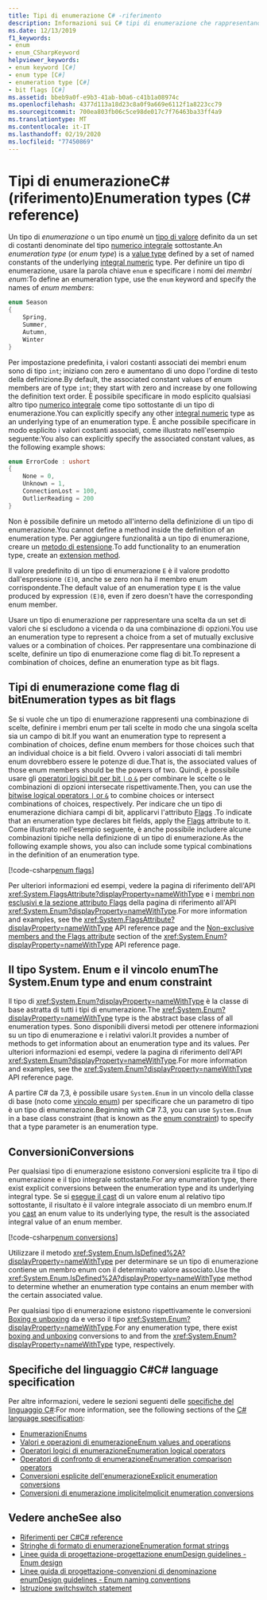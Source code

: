 ```yaml
---
title: Tipi di enumerazione C# -riferimento
description: Informazioni sui C# tipi di enumerazione che rappresentano una scelta o una combinazione di scelte
ms.date: 12/13/2019
f1_keywords:
- enum
- enum_CSharpKeyword
helpviewer_keywords:
- enum keyword [C#]
- enum type [C#]
- enumeration type [C#]
- bit flags [C#]
ms.assetid: bbeb9a0f-e9b3-41ab-b0a6-c41b1a08974c
ms.openlocfilehash: 4377d113a18d23c8a0f9a669e6112f1a8223cc79
ms.sourcegitcommit: 700ea803fb06c5ce98de017c7f76463ba33ff4a9
ms.translationtype: MT
ms.contentlocale: it-IT
ms.lasthandoff: 02/19/2020
ms.locfileid: "77450869"
---
```

# <a name="enumeration-types-c-reference"></a><span data-ttu-id="51e73-103">Tipi di enumerazioneC# (riferimento)</span><span class="sxs-lookup"><span data-stu-id="51e73-103">Enumeration types (C# reference)</span></span>

<span data-ttu-id="51e73-104">Un tipo di *enumerazione* o un tipo *enum*è un [tipo di valore](value-types.md) definito da un set di costanti denominate del tipo [numerico integrale](integral-numeric-types.md) sottostante.</span><span class="sxs-lookup"><span data-stu-id="51e73-104">An *enumeration type* (or *enum type*) is a [value type](value-types.md) defined by a set of named constants of the underlying [integral numeric](integral-numeric-types.md) type.</span></span> <span data-ttu-id="51e73-105">Per definire un tipo di enumerazione, usare la parola chiave `enum` e specificare i nomi dei *membri enum*:</span><span class="sxs-lookup"><span data-stu-id="51e73-105">To define an enumeration type, use the `enum` keyword and specify the names of *enum members*:</span></span>

```csharp
enum Season
{
    Spring,
    Summer,
    Autumn,
    Winter
}
```

<span data-ttu-id="51e73-106">Per impostazione predefinita, i valori costanti associati dei membri enum sono di tipo `int`; iniziano con zero e aumentano di uno dopo l'ordine di testo della definizione.</span><span class="sxs-lookup"><span data-stu-id="51e73-106">By default, the associated constant values of enum members are of type `int`; they start with zero and increase by one following the definition text order.</span></span> <span data-ttu-id="51e73-107">È possibile specificare in modo esplicito qualsiasi altro tipo [numerico integrale](integral-numeric-types.md) come tipo sottostante di un tipo di enumerazione.</span><span class="sxs-lookup"><span data-stu-id="51e73-107">You can explicitly specify any other [integral numeric](integral-numeric-types.md) type as an underlying type of an enumeration type.</span></span> <span data-ttu-id="51e73-108">È anche possibile specificare in modo esplicito i valori costanti associati, come illustrato nell'esempio seguente:</span><span class="sxs-lookup"><span data-stu-id="51e73-108">You also can explicitly specify the associated constant values, as the following example shows:</span></span>

```csharp
enum ErrorCode : ushort
{
    None = 0,
    Unknown = 1,
    ConnectionLost = 100,
    OutlierReading = 200
}
```

<span data-ttu-id="51e73-109">Non è possibile definire un metodo all'interno della definizione di un tipo di enumerazione.</span><span class="sxs-lookup"><span data-stu-id="51e73-109">You cannot define a method inside the definition of an enumeration type.</span></span> <span data-ttu-id="51e73-110">Per aggiungere funzionalità a un tipo di enumerazione, creare un [metodo di estensione](../../programming-guide/classes-and-structs/extension-methods.md).</span><span class="sxs-lookup"><span data-stu-id="51e73-110">To add functionality to an enumeration type, create an [extension method](../../programming-guide/classes-and-structs/extension-methods.md).</span></span>

<span data-ttu-id="51e73-111">Il valore predefinito di un tipo di enumerazione `E` è il valore prodotto dall'espressione `(E)0`, anche se zero non ha il membro enum corrispondente.</span><span class="sxs-lookup"><span data-stu-id="51e73-111">The default value of an enumeration type `E` is the value produced by expression `(E)0`, even if zero doesn't have the corresponding enum member.</span></span>

<span data-ttu-id="51e73-112">Usare un tipo di enumerazione per rappresentare una scelta da un set di valori che si escludono a vicenda o da una combinazione di opzioni.</span><span class="sxs-lookup"><span data-stu-id="51e73-112">You use an enumeration type to represent a choice from a set of mutually exclusive values or a combination of choices.</span></span> <span data-ttu-id="51e73-113">Per rappresentare una combinazione di scelte, definire un tipo di enumerazione come flag di bit.</span><span class="sxs-lookup"><span data-stu-id="51e73-113">To represent a combination of choices, define an enumeration type as bit flags.</span></span>

## <a name="enumeration-types-as-bit-flags"></a><span data-ttu-id="51e73-114">Tipi di enumerazione come flag di bit</span><span class="sxs-lookup"><span data-stu-id="51e73-114">Enumeration types as bit flags</span></span>

<span data-ttu-id="51e73-115">Se si vuole che un tipo di enumerazione rappresenti una combinazione di scelte, definire i membri enum per tali scelte in modo che una singola scelta sia un campo di bit.</span><span class="sxs-lookup"><span data-stu-id="51e73-115">If you want an enumeration type to represent a combination of choices, define enum members for those choices such that an individual choice is a bit field.</span></span> <span data-ttu-id="51e73-116">Ovvero i valori associati di tali membri enum dovrebbero essere le potenze di due.</span><span class="sxs-lookup"><span data-stu-id="51e73-116">That is, the associated values of those enum members should be the powers of two.</span></span> <span data-ttu-id="51e73-117">Quindi, è possibile usare gli [operatori logici bit per bit `|` o `&`](../operators/bitwise-and-shift-operators.md#enumeration-logical-operators) per combinare le scelte o le combinazioni di opzioni intersecate rispettivamente.</span><span class="sxs-lookup"><span data-stu-id="51e73-117">Then, you can use the [bitwise logical operators `|` or `&`](../operators/bitwise-and-shift-operators.md#enumeration-logical-operators) to combine choices or intersect combinations of choices, respectively.</span></span> <span data-ttu-id="51e73-118">Per indicare che un tipo di enumerazione dichiara campi di bit, applicarvi l'attributo [Flags](xref:System.FlagsAttribute) .</span><span class="sxs-lookup"><span data-stu-id="51e73-118">To indicate that an enumeration type declares bit fields, apply the [Flags](xref:System.FlagsAttribute) attribute to it.</span></span> <span data-ttu-id="51e73-119">Come illustrato nell'esempio seguente, è anche possibile includere alcune combinazioni tipiche nella definizione di un tipo di enumerazione.</span><span class="sxs-lookup"><span data-stu-id="51e73-119">As the following example shows, you also can include some typical combinations in the definition of an enumeration type.</span></span>

[!code-csharp[enum flags](~/samples/csharp/language-reference/builtin-types/EnumType.cs#Flags)]

<span data-ttu-id="51e73-120">Per ulteriori informazioni ed esempi, vedere la pagina di riferimento dell'API <xref:System.FlagsAttribute?displayProperty=nameWithType> e i [membri non esclusivi e la sezione attributo Flags](/dotnet/api/system.enum#non-exclusive-members-and-the-flags-attribute) della pagina di riferimento all'API <xref:System.Enum?displayProperty=nameWithType>.</span><span class="sxs-lookup"><span data-stu-id="51e73-120">For more information and examples, see the <xref:System.FlagsAttribute?displayProperty=nameWithType> API reference page and the [Non-exclusive members and the Flags attribute](/dotnet/api/system.enum#non-exclusive-members-and-the-flags-attribute) section of the <xref:System.Enum?displayProperty=nameWithType> API reference page.</span></span>

## <a name="the-systemenum-type-and-enum-constraint"></a><span data-ttu-id="51e73-121">Il tipo System. Enum e il vincolo enum</span><span class="sxs-lookup"><span data-stu-id="51e73-121">The System.Enum type and enum constraint</span></span>

<span data-ttu-id="51e73-122">Il tipo di <xref:System.Enum?displayProperty=nameWithType> è la classe di base astratta di tutti i tipi di enumerazione.</span><span class="sxs-lookup"><span data-stu-id="51e73-122">The <xref:System.Enum?displayProperty=nameWithType> type is the abstract base class of all enumeration types.</span></span> <span data-ttu-id="51e73-123">Sono disponibili diversi metodi per ottenere informazioni su un tipo di enumerazione e i relativi valori.</span><span class="sxs-lookup"><span data-stu-id="51e73-123">It provides a number of methods to get information about an enumeration type and its values.</span></span> <span data-ttu-id="51e73-124">Per ulteriori informazioni ed esempi, vedere la pagina di riferimento dell'API <xref:System.Enum?displayProperty=nameWithType>.</span><span class="sxs-lookup"><span data-stu-id="51e73-124">For more information and examples, see the <xref:System.Enum?displayProperty=nameWithType> API reference page.</span></span>

<span data-ttu-id="51e73-125">A partire C# da 7,3, è possibile usare `System.Enum` in un vincolo della classe di base (noto come [vincolo enum](../../programming-guide/generics/constraints-on-type-parameters.md#enum-constraints)) per specificare che un parametro di tipo è un tipo di enumerazione.</span><span class="sxs-lookup"><span data-stu-id="51e73-125">Beginning with C# 7.3, you can use `System.Enum` in a base class constraint (that is known as the [enum constraint](../../programming-guide/generics/constraints-on-type-parameters.md#enum-constraints)) to specify that a type parameter is an enumeration type.</span></span>

## <a name="conversions"></a><span data-ttu-id="51e73-126">Conversioni</span><span class="sxs-lookup"><span data-stu-id="51e73-126">Conversions</span></span>

<span data-ttu-id="51e73-127">Per qualsiasi tipo di enumerazione esistono conversioni esplicite tra il tipo di enumerazione e il tipo integrale sottostante.</span><span class="sxs-lookup"><span data-stu-id="51e73-127">For any enumeration type, there exist explicit conversions between the enumeration type and its underlying integral type.</span></span> <span data-ttu-id="51e73-128">Se si [esegue il cast](../operators/type-testing-and-cast.md#cast-operator-) di un valore enum al relativo tipo sottostante, il risultato è il valore integrale associato di un membro enum.</span><span class="sxs-lookup"><span data-stu-id="51e73-128">If you [cast](../operators/type-testing-and-cast.md#cast-operator-) an enum value to its underlying type, the result is the associated integral value of an enum member.</span></span>

[!code-csharp[enum conversions](~/samples/csharp/language-reference/builtin-types/EnumType.cs#Conversions)]

<span data-ttu-id="51e73-129">Utilizzare il metodo <xref:System.Enum.IsDefined%2A?displayProperty=nameWithType> per determinare se un tipo di enumerazione contiene un membro enum con il determinato valore associato.</span><span class="sxs-lookup"><span data-stu-id="51e73-129">Use the <xref:System.Enum.IsDefined%2A?displayProperty=nameWithType> method to determine whether an enumeration type contains an enum member with the certain associated value.</span></span>

<span data-ttu-id="51e73-130">Per qualsiasi tipo di enumerazione esistono rispettivamente le conversioni [Boxing e unboxing](../../programming-guide/types/boxing-and-unboxing.md) da e verso il tipo <xref:System.Enum?displayProperty=nameWithType>.</span><span class="sxs-lookup"><span data-stu-id="51e73-130">For any enumeration type, there exist [boxing and unboxing](../../programming-guide/types/boxing-and-unboxing.md) conversions to and from the <xref:System.Enum?displayProperty=nameWithType> type, respectively.</span></span>

## <a name="c-language-specification"></a><span data-ttu-id="51e73-131">Specifiche del linguaggio C#</span><span class="sxs-lookup"><span data-stu-id="51e73-131">C# language specification</span></span>

<span data-ttu-id="51e73-132">Per altre informazioni, vedere le sezioni seguenti delle [specifiche del linguaggio C#](~/_csharplang/spec/introduction.md):</span><span class="sxs-lookup"><span data-stu-id="51e73-132">For more information, see the following sections of the [C# language specification](~/_csharplang/spec/introduction.md):</span></span>

- [<span data-ttu-id="51e73-133">Enumerazioni</span><span class="sxs-lookup"><span data-stu-id="51e73-133">Enums</span></span>](~/_csharplang/spec/enums.md)
- [<span data-ttu-id="51e73-134">Valori e operazioni di enumerazione</span><span class="sxs-lookup"><span data-stu-id="51e73-134">Enum values and operations</span></span>](~/_csharplang/spec/enums.md#enum-values-and-operations)
- [<span data-ttu-id="51e73-135">Operatori logici di enumerazione</span><span class="sxs-lookup"><span data-stu-id="51e73-135">Enumeration logical operators</span></span>](~/_csharplang/spec/expressions.md#enumeration-logical-operators)
- [<span data-ttu-id="51e73-136">Operatori di confronto di enumerazione</span><span class="sxs-lookup"><span data-stu-id="51e73-136">Enumeration comparison operators</span></span>](~/_csharplang/spec/expressions.md#enumeration-comparison-operators)
- [<span data-ttu-id="51e73-137">Conversioni esplicite dell'enumerazione</span><span class="sxs-lookup"><span data-stu-id="51e73-137">Explicit enumeration conversions</span></span>](~/_csharplang/spec/conversions.md#explicit-enumeration-conversions)
- [<span data-ttu-id="51e73-138">Conversioni di enumerazione implicite</span><span class="sxs-lookup"><span data-stu-id="51e73-138">Implicit enumeration conversions</span></span>](~/_csharplang/spec/conversions.md#implicit-enumeration-conversions)

## <a name="see-also"></a><span data-ttu-id="51e73-139">Vedere anche</span><span class="sxs-lookup"><span data-stu-id="51e73-139">See also</span></span>

- [<span data-ttu-id="51e73-140">Riferimenti per C#</span><span class="sxs-lookup"><span data-stu-id="51e73-140">C# reference</span></span>](../index.md)
- [<span data-ttu-id="51e73-141">Stringhe di formato di enumerazione</span><span class="sxs-lookup"><span data-stu-id="51e73-141">Enumeration format strings</span></span>](../../../standard/base-types/enumeration-format-strings.md)
- [<span data-ttu-id="51e73-142">Linee guida di progettazione-progettazione enum</span><span class="sxs-lookup"><span data-stu-id="51e73-142">Design guidelines - Enum design</span></span>](../../../standard/design-guidelines/enum.md)
- [<span data-ttu-id="51e73-143">Linee guida di progettazione-convenzioni di denominazione enum</span><span class="sxs-lookup"><span data-stu-id="51e73-143">Design guidelines - Enum naming conventions</span></span>](../../../standard/design-guidelines/names-of-classes-structs-and-interfaces.md#naming-enumerations)
- [<span data-ttu-id="51e73-144">Istruzione switch</span><span class="sxs-lookup"><span data-stu-id="51e73-144">switch statement</span></span>](../keywords/switch.md)
